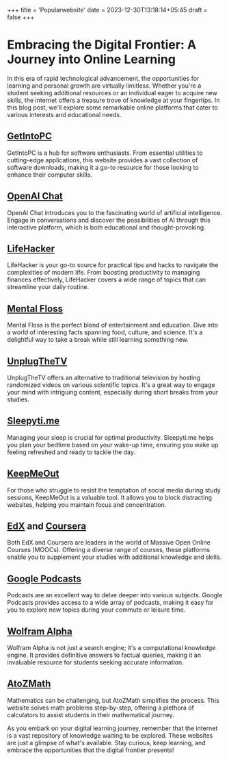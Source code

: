+++
title = 'Popularwebsite'
date = 2023-12-30T13:18:14+05:45
draft = false
+++
# Embracing the Digital Frontier: A Journey into Online Learning

In this era of rapid technological advancement, the opportunities for learning and personal growth are virtually limitless. Whether you're a student seeking additional resources or an individual eager to acquire new skills, the internet offers a treasure trove of knowledge at your fingertips. In this blog post, we'll explore some remarkable online platforms that cater to various interests and educational needs.

## [GetIntoPC](https://getintopc.com/?id=000446173374)

GetIntoPC is a hub for software enthusiasts. From essential utilities to cutting-edge applications, this website provides a vast collection of software downloads, making it a go-to resource for those looking to enhance their computer skills.

## [OpenAI Chat](https://chat.openai.com/)

OpenAI Chat introduces you to the fascinating world of artificial intelligence. Engage in conversations and discover the possibilities of AI through this interactive platform, which is both educational and thought-provoking.

## [LifeHacker](https://www.lifehacker.co.uk/)

LifeHacker is your go-to source for practical tips and hacks to navigate the complexities of modern life. From boosting productivity to managing finances effectively, LifeHacker covers a wide range of topics that can streamline your daily routine.

## [Mental Floss](https://www.mentalfloss.com/)

Mental Floss is the perfect blend of entertainment and education. Dive into a world of interesting facts spanning food, culture, and science. It's a delightful way to take a break while still learning something new.

## [UnplugTheTV](http://unplugthetv.com/)

UnplugTheTV offers an alternative to traditional television by hosting randomized videos on various scientific topics. It's a great way to engage your mind with intriguing content, especially during short breaks from your studies.

## [Sleepyti.me](https://sleepyti.me/)

Managing your sleep is crucial for optimal productivity. Sleepyti.me helps you plan your bedtime based on your wake-up time, ensuring you wake up feeling refreshed and ready to tackle the day.

## [KeepMeOut](http://keepmeout.com/)

For those who struggle to resist the temptation of social media during study sessions, KeepMeOut is a valuable tool. It allows you to block distracting websites, helping you maintain focus and concentration.

## [EdX](https://www.edx.org/) and [Coursera](https://www.coursera.org/)

Both EdX and Coursera are leaders in the world of Massive Open Online Courses (MOOCs). Offering a diverse range of courses, these platforms enable you to supplement your studies with additional knowledge and skills.

## [Google Podcasts](https://podcasts.google.com/)

Podcasts are an excellent way to delve deeper into various subjects. Google Podcasts provides access to a wide array of podcasts, making it easy for you to explore new topics during your commute or leisure time.

## [Wolfram Alpha](https://www.wolframalpha.com/)

Wolfram Alpha is not just a search engine; it's a computational knowledge engine. It provides definitive answers to factual queries, making it an invaluable resource for students seeking accurate information.

## [AtoZMath](https://atozmath.com/)

Mathematics can be challenging, but AtoZMath simplifies the process. This website solves math problems step-by-step, offering a plethora of calculators to assist students in their mathematical journey.

As you embark on your digital learning journey, remember that the internet is a vast repository of knowledge waiting to be explored. These websites are just a glimpse of what's available. Stay curious, keep learning, and embrace the opportunities that the digital frontier presents!
